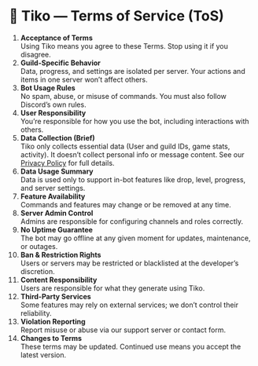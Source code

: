 <!DOCTYPE html>
<html lang="en">
<head>
  <meta charset="UTF-8">
</head>
<body>
  <h1>📜 Tiko — Terms of Service (ToS)</h1>
  <ol>
    <li><strong>Acceptance of Terms</strong><br>Using Tiko means you agree to these Terms. Stop using it if you disagree.</li>
    <li><strong>Guild-Specific Behavior</strong><br>Data, progress, and settings are isolated per server. Your actions and items in one server won’t affect others.</li>
    <li><strong>Bot Usage Rules</strong><br>No spam, abuse, or misuse of commands. You must also follow Discord’s own rules.</li>
    <li><strong>User Responsibility</strong><br>You’re responsible for how you use the bot, including interactions with others.</li>
    <li><strong>Data Collection (Brief)</strong><br>Tiko only collects essential data (User and guild IDs, game stats, activity). It doesn’t collect personal info or message content. See our <a href="privacy.html">Privacy Policy</a> for full details.</li>
    <li><strong>Data Usage Summary</strong><br>Data is used only to support in-bot features like drop, level, progress, and server settings.</li>
    <li><strong>Feature Availability</strong><br>Commands and features may change or be removed at any time.</li>
    <li><strong>Server Admin Control</strong><br>Admins are responsible for configuring channels and roles correctly.</li>
    <li><strong>No Uptime Guarantee</strong><br>The bot may go offline at any given moment for updates, maintenance, or outages.</li>
    <li><strong>Ban & Restriction Rights</strong><br>Users or servers may be restricted or blacklisted at the developer’s discretion.</li>
    <li><strong>Content Responsibility</strong><br>Users are responsible for what they generate using Tiko.</li>
    <li><strong>Third-Party Services</strong><br>Some features may rely on external services; we don’t control their reliability.</li>
    <li><strong>Violation Reporting</strong><br>Report misuse or abuse via our support server or contact form.</li>
    <li><strong>Changes to Terms</strong><br>These terms may be updated. Continued use means you accept the latest version.</li>
  </ol>
</body>
</html>
